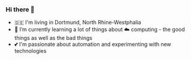 ### Hi there 👋

- :de: I'm living in Dortmund, North Rhine-Westphalia
- 🌱 I’m currently learning a lot of things about :cloud: computing - the good things as well as the bad things
- :two_hearts: I'm passionate about automation and experimenting with new technologies

<!--
**stefanfreitag/stefanfreitag** is a ✨ _special_ ✨ repository because its `README.md` (this file) appears on your GitHub profile.

Here are some ideas to get you started:

- 🔭 I’m currently working on ...
- 🌱 I’m currently learning ...
- 👯 I’m looking to collaborate on ...
- 🤔 I’m looking for help with ...
- 💬 Ask me about ...
- 📫 How to reach me: ...
- 😄 Pronouns: ...
- ⚡ Fun fact: ...
-->

